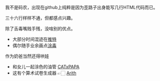 我不是码农，出现在github上纯粹是因为歪路子出身能写几行HTML代码而已。

三十六行样样不通，但都感点兴趣。

除了舌毒嘴贱手残，没啥别的优点。

* 大部分时间混迹在[推特](https://twitter.com/LordDoomed)
* 偶尔随手业余画点[涂毒](https://trello.com/b/T4KHl7UF)

作为奶爸当然还得哄娃

* 和女儿一起涂色的油管 [CATxPAPA](https://www.youtube.com/channel/UCuLMfLTHwdQ3P9JT_4AiRFw)
* 这有个算术试卷生成器 👉🏻 [Arith](https://lorddoomed.github.io/Arith/)
